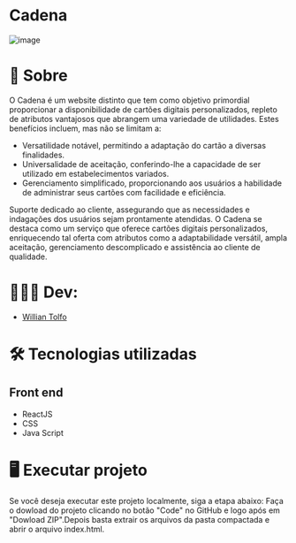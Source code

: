 # Cadena

![image](https://github.com/wilzin111/projeto-cadena/assets/129423295/03f6dc08-09ec-4a33-aaa9-130132ea3e38)

# 📓 Sobre
O Cadena é um website distinto que tem como objetivo primordial proporcionar a disponibilidade de cartões digitais personalizados, repleto de atributos vantajosos que abrangem uma variedade de utilidades. Estes benefícios incluem, mas não se limitam a:

- Versatilidade notável, permitindo a adaptação do cartão a diversas finalidades.
- Universalidade de aceitação, conferindo-lhe a capacidade de ser utilizado em estabelecimentos variados.
- Gerenciamento simplificado, proporcionando aos usuários a habilidade de administrar seus cartões com facilidade e eficiência.

Suporte dedicado ao cliente, assegurando que as necessidades e indagações dos usuários sejam prontamente atendidas.
O Cadena se destaca como um serviço que oferece cartões digitais personalizados, enriquecendo tal oferta com atributos como a adaptabilidade versátil, ampla aceitação, gerenciamento descomplicado e assistência ao cliente de qualidade.

# 👨🏻‍💻 Dev:
- [Willian Tolfo](https://github.com/wilzin111)

# 🛠️ Tecnologias utilizadas

## Front end
- ReactJS
- CSS
- Java Script

# 🖥️ Executar projeto
Se você deseja executar este projeto localmente, siga a etapa abaixo:
Faça o dowload do projeto clicando no botão "Code" no GitHub e logo após em "Dowload ZIP".Depois basta extrair os arquivos da pasta compactada e abrir o arquivo index.html.
